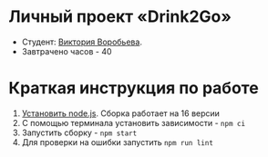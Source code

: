 # Личный проект «Drink2Go»

* Студент: [Виктория Воробьева](https://up.htmlacademy.ru/adaptive/26/user/2085701).
* Завтрачено часов - 40

# Краткая инструкция по работе

1. [Установить node.js](https://nodejs.org/download/release/latest-v16.x/). Сборка работает на 16 версии
2. С помощью терминала установить зависимости - `npm ci`
3. Запустить сборку - `npm start`
4. Для проверки на ошибки запустить `npm run lint`
